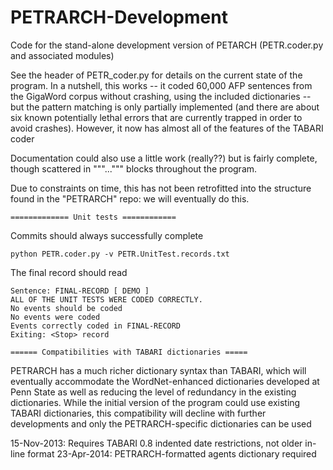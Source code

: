 PETRARCH-Development
====================

Code for the stand-alone development version of PETARCH (PETR.coder.py and associated modules)

See the header of PETR_coder.py for details on the current state of the program. In a 
nutshell, this works -- it coded 60,000 AFP sentences from the GigaWord corpus without 
crashing, using the included dictionaries -- but the pattern matching is only partially 
implemented (and there are about six known potentially lethal errors that are currently 
trapped in order to avoid crashes). However, it now has almost all of the features of
the TABARI coder

Documentation could also use a little work (really??) but is fairly complete, though 
scattered in """...""" blocks throughout the program.

Due to constraints on time, this has not been retrofitted into the structure found in 
the "PETRARCH" repo: we will eventually do this.

	============= Unit tests ============

Commits should always successfully complete 

	python PETR.coder.py -v PETR.UnitTest.records.txt

The final record should read

	Sentence: FINAL-RECORD [ DEMO ]
	ALL OF THE UNIT TESTS WERE CODED CORRECTLY. 
	No events should be coded
	No events were coded
	Events correctly coded in FINAL-RECORD
	Exiting: <Stop> record 

	====== Compatibilities with TABARI dictionaries =====

PETRARCH has a much richer dictionary syntax than TABARI, which will eventually accommodate 
the WordNet-enhanced dictionaries developed at Penn State as well as reducing the level 
of redundancy in the existing dictionaries. While the initial version of the program 
could use existing TABARI dictionaries, this compatibility will decline with further 
developments and only the PETRARCH-specific dictionaries can be used

15-Nov-2013: Requires TABARI 0.8 indented date restrictions, not older in-line format
23-Apr-2014: PETRARCH-formatted agents dictionary required
